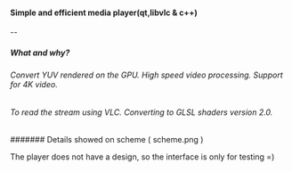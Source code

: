 #### Simple and efficient media player(qt,libvlc & c++)
--
##### What and why?

###### Convert YUV rendered on the GPU. High speed video processing. Support for 4K video.
###### To read the stream using VLC. Converting to GLSL shaders version 2.0.

####### Details showed on scheme ( scheme.png )

The player does not have a design, so the interface is only for testing =)

